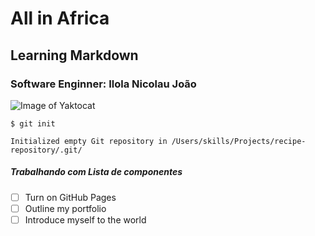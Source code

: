  # All in Africa
 ## Learning Markdown 
 ### Software Enginner: Ilola Nicolau João

 ![Image of Yaktocat](https://octodex.github.com/images/yaktocat.png)


```
$ git init

Initialized empty Git repository in /Users/skills/Projects/recipe-repository/.git/
```

##### Trabalhando com Lista de componentes
- [ ] Turn on GitHub Pages
- [ ] Outline my portfolio
- [ ] Introduce myself to the world
